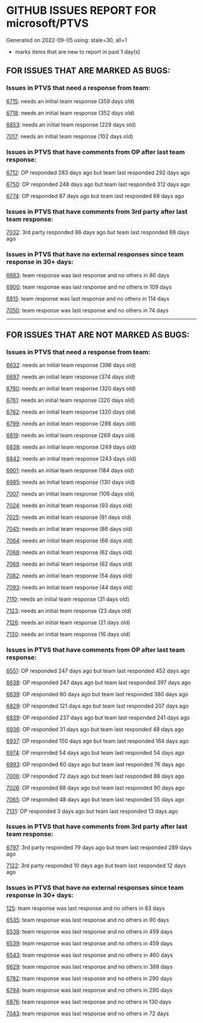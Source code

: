 
# GITHUB ISSUES REPORT FOR microsoft/PTVS


Generated on 2022-09-05 using: stale=30, all=1


* marks items that are new to report in past 1 day(s)


## FOR ISSUES THAT ARE MARKED AS BUGS:


### Issues in PTVS that need a response from team:


  [6715](https://github.com/microsoft/PTVS/issues/6715 "An error message &quot;This project &quot;PythonApplication3&quot; has a reference to a missing Conda environment &quot;env3&quot;&quot; always pops up when restart the VS."): needs an initial team response (359 days old)

  [6718](https://github.com/microsoft/PTVS/issues/6718 "Set as current option should be checked and disabled when project uses default"): needs an initial team response (352 days old)

  [6853](https://github.com/microsoft/PTVS/issues/6853 "Unable to install suggested module when using IPython interactive mode."): needs an initial team response (229 days old)

  [7017](https://github.com/microsoft/PTVS/issues/7017 "Intellisense forgets imports during editing"): needs an initial team response (102 days old)

### Issues in PTVS that have comments from OP after last team response:


  [6712](https://github.com/microsoft/PTVS/issues/6712 "The option &quot;Python/Native Debugging&quot; is missing."): OP responded 283 days ago but team last responded 292 days ago

  [6750](https://github.com/microsoft/PTVS/issues/6750 "An error pops up when run &quot;Django Check, Django Migrate, Django Create Superuser...&quot;. "): OP responded 248 days ago but team last responded 312 days ago

  [6774](https://github.com/microsoft/PTVS/issues/6774 "The Python installed from Microsoft Store couldn't view installed packages when first use the environment."): OP responded 87 days ago but team last responded 88 days ago

### Issues in PTVS that have comments from 3rd party after last team response:


  [7032](https://github.com/microsoft/PTVS/issues/7032 "python editor code-folding for def and class code blocks not working properly in release 17.2.3"): 3rd party responded 86 days ago but team last responded 88 days ago

### Issues in PTVS that have no external responses since team response in 30+ days:


  [6683](https://github.com/microsoft/PTVS/issues/6683 "After deleting and re-creating, conda env will not appear in the list."): team response was last response and no others in 86 days

  [6900](https://github.com/microsoft/PTVS/issues/6900 "Python 3.10 fails to hit breakpoints when &quot;Native Code Debugging&quot; is enabled."): team response was last response and no others in 109 days

  [6915](https://github.com/microsoft/PTVS/issues/6915 "Can't hide navigation bar vs22"): team response was last response and no others in 114 days

  [7050](https://github.com/microsoft/PTVS/issues/7050 "An error was reported in the output window when creating the env."): team response was last response and no others in 74 days

---

## FOR ISSUES THAT ARE NOT MARKED AS BUGS:


### Issues in PTVS that need a response from team:


  [6632](https://github.com/microsoft/PTVS/issues/6632 "Publish Now in project properties should auto save first"): needs an initial team response (398 days old)

  [6697](https://github.com/microsoft/PTVS/issues/6697 "After adding the file as a link first, the file will not be added to the project."): needs an initial team response (374 days old)

  [6760](https://github.com/microsoft/PTVS/issues/6760 "Evaluates all the expressions in interactive windows ignore the Completion Mode setting."): needs an initial team response (320 days old)

  [6761](https://github.com/microsoft/PTVS/issues/6761 "It can not auto-detect but let you customize all parameters when add custom environment which install from Microsoft Store."): needs an initial team response (320 days old)

  [6762](https://github.com/microsoft/PTVS/issues/6762 "Unchecked &quot;Parameter information&quot; still has signature help."): needs an initial team response (320 days old)

  [6799](https://github.com/microsoft/PTVS/issues/6799 "Python configuration hard coded into MSBuild config for CPython extension projects "): needs an initial team response (286 days old)

  [6819](https://github.com/microsoft/PTVS/issues/6819 "Unexpected error when adding python environment"): needs an initial team response (269 days old)

  [6838](https://github.com/microsoft/PTVS/issues/6838 "Unable to Create DjangoWebProject after following Configuration Read Me for setting up SuperUser: devenv.exe project issue tracker says:>"): needs an initial team response (249 days old)

  [6842](https://github.com/microsoft/PTVS/issues/6842 "Django functions in context menu can only be used once"): needs an initial team response (243 days old)

  [6901](https://github.com/microsoft/PTVS/issues/6901 "Live Share: A warning appears when joining a shared window via VS."): needs an initial team response (184 days old)

  [6985](https://github.com/microsoft/PTVS/issues/6985 "Missing options in editing Fonts and colors"): needs an initial team response (130 days old)

  [7007](https://github.com/microsoft/PTVS/issues/7007 "Project structure is not displayed in SE windows under non-administrators."): needs an initial team response (109 days old)

  [7024](https://github.com/microsoft/PTVS/issues/7024 "Python f-strings need syntax highlighting for expressions inside curly braces"): needs an initial team response (93 days old)

  [7025](https://github.com/microsoft/PTVS/issues/7025 "Could you please put CommandLineArguments into user-specific configuration file."): needs an initial team response (91 days old)

  [7045](https://github.com/microsoft/PTVS/issues/7045 "Failed to start a decorator and show potential decorators when type @."): needs an initial team response (86 days old)

  [7064](https://github.com/microsoft/PTVS/issues/7064 "Some intellisense don't work well in interactive window after writing some REPL commands"): needs an initial team response (66 days old)

  [7068](https://github.com/microsoft/PTVS/issues/7068 "reportMissingImports : Even if the module is successfully installed, a warning will still be displayed in the Error List window"): needs an initial team response (62 days old)

  [7069](https://github.com/microsoft/PTVS/issues/7069 "No response after reopening the Python Environments  window"): needs an initial team response (62 days old)

  [7082](https://github.com/microsoft/PTVS/issues/7082 "VS2022 Python Fonts and Colors Customization Regression from VS2019, Defies Microsoft Documentation"): needs an initial team response (54 days old)

  [7093](https://github.com/microsoft/PTVS/issues/7093 "Error: missing params.textDocument.text"): needs an initial team response (44 days old)

  [7110](https://github.com/microsoft/PTVS/issues/7110 "IntelliSense and ErrorList Window don't work after new a project"): needs an initial team response (31 days old)

  [7123](https://github.com/microsoft/PTVS/issues/7123 "LiveShare: Intellisense doesn't work."): needs an initial team response (23 days old)

  [7126](https://github.com/microsoft/PTVS/issues/7126 "Creating python solution from existing python code fails for wsl based python project"): needs an initial team response (21 days old)

  [7130](https://github.com/microsoft/PTVS/issues/7130 "VS2022 Pytest + pytest-xdist unicode params issue"): needs an initial team response (16 days old)

### Issues in PTVS that have comments from OP after last team response:


  [6551](https://github.com/microsoft/PTVS/issues/6551 "Navigation bar is not working"): OP responded 247 days ago but team last responded 452 days ago

  [6638](https://github.com/microsoft/PTVS/issues/6638 "Refactor rename incorrect when the referenced method is defined in another project. "): OP responded 247 days ago but team last responded 397 days ago

  [6639](https://github.com/microsoft/PTVS/issues/6639 " IntelliSense does not work when changed SearchPath in PythonSettings.json file in open folder."): OP responded 80 days ago but team last responded 380 days ago

  [6829](https://github.com/microsoft/PTVS/issues/6829 "IntelliSense which is modified manually does not work after restart the VS."): OP responded 121 days ago but team last responded 207 days ago

  [6839](https://github.com/microsoft/PTVS/issues/6839 "The type information displayed wrong for sys.exc_info with the latest typeshed"): OP responded 237 days ago but team last responded 241 days ago

  [6936](https://github.com/microsoft/PTVS/issues/6936 "Skip tests after clicking “Analyze Code Coverage”."): OP responded 31 days ago but team last responded 48 days ago

  [6937](https://github.com/microsoft/PTVS/issues/6937 "An error &quot;Cannot access a disposed object...&quot; pops up when save Python Project File."): OP responded 150 days ago but team last responded 164 days ago

  [6974](https://github.com/microsoft/PTVS/issues/6974 "No IntelliSense when import folder under the workspace."): OP responded 54 days ago but team last responded 54 days ago

  [6993](https://github.com/microsoft/PTVS/issues/6993 "Unexpected error pops up in the console when attach a running python.exe"): OP responded 60 days ago but team last responded 76 days ago

  [7006](https://github.com/microsoft/PTVS/issues/7006 "Live Share: The 'TerminalWindowPackage' package did not load correctly. "): OP responded 72 days ago but team last responded 88 days ago

  [7026](https://github.com/microsoft/PTVS/issues/7026 "No intellisense when from 'PYTHONPATH'"): OP responded 88 days ago but team last responded 90 days ago

  [7065](https://github.com/microsoft/PTVS/issues/7065 "How to step into Python stantandard library function?"): OP responded 48 days ago but team last responded 55 days ago

  [7131](https://github.com/microsoft/PTVS/issues/7131 "Search and replace goes into all modules in site-packages"): OP responded 3 days ago but team last responded 13 days ago

### Issues in PTVS that have comments from 3rd party after last team response:


  [6797](https://github.com/microsoft/PTVS/issues/6797 "VS2022 no longer allows mapping file extensions to the Python editor"): 3rd party responded 79 days ago but team last responded 289 days ago

  [7122](https://github.com/microsoft/PTVS/issues/7122 "Can't debug Python in my application"): 3rd party responded 10 days ago but team last responded 12 days ago

### Issues in PTVS that have no external responses since team response in 30+ days:


  [125](https://github.com/microsoft/PTVS/issues/125 "Automatically attach to subprocesses when debugging"): team response was last response and no others in 83 days

  [6535](https://github.com/microsoft/PTVS/issues/6535 "There is no warning message before running the project even though the project contains error."): team response was last response and no others in 90 days

  [6538](https://github.com/microsoft/PTVS/issues/6538 "No static analysis suggestions in Interactive window."): team response was last response and no others in 459 days

  [6539](https://github.com/microsoft/PTVS/issues/6539 "Module changes in interactive window are not working"): team response was last response and no others in 459 days

  [6543](https://github.com/microsoft/PTVS/issues/6543 "No variables in Auto window when debug."): team response was last response and no others in 460 days

  [6629](https://github.com/microsoft/PTVS/issues/6629 "Django completions in html file does not work."): team response was last response and no others in 389 days

  [6782](https://github.com/microsoft/PTVS/issues/6782 "Syntax Highlighting for 'in', 'not in', and 'is' appears to be missing"): team response was last response and no others in 290 days

  [6794](https://github.com/microsoft/PTVS/issues/6794 "Live Share: The error &quot;'intelliCodeCppPackage' package did not load correctly&quot; pops up when join live share Session."): team response was last response and no others in 290 days

  [6876](https://github.com/microsoft/PTVS/issues/6876 "Extract method only works on one line and rename doesn't work at all"): team response was last response and no others in 130 days

  [7043](https://github.com/microsoft/PTVS/issues/7043 "The result of Test discovery was incorrect."): team response was last response and no others in 72 days
